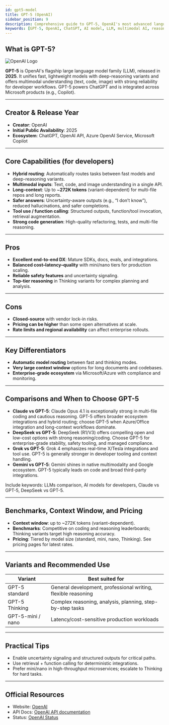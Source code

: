 ```yaml
---
id: gpt5-model
title: GPT-5 (OpenAI)
sidebar_position: 9
description: Comprehensive guide to GPT-5, OpenAI's most advanced language model with multimodal capabilities, deep reasoning, and Microsoft ecosystem integration
keywords: [GPT-5, OpenAI, ChatGPT, AI model, LLM, multimodal AI, reasoning model, Microsoft Copilot, code generation, Azure OpenAI]
---
```


## What is GPT-5?

![OpenAI Logo](/img/artificial-intelligence/models/openai.svg)

**GPT-5** is OpenAI's flagship large language model family (LLM), released in **2025**. It unifies fast, lightweight models with deep-reasoning variants and offers multimodal understanding (text, code, image) with strong reliability for developer workflows. GPT-5 powers ChatGPT and is integrated across Microsoft products (e.g., Copilot).

---

## Creator & Release Year

- **Creator**: OpenAI  
- **Initial Public Availability**: 2025  
- **Ecosystem**: ChatGPT, OpenAI API, Azure OpenAI Service, Microsoft Copilot

---

## Core Capabilities (for developers)

- **Hybrid routing**: Automatically routes tasks between fast models and deep-reasoning variants.  
- **Multimodal inputs**: Text, code, and image understanding in a single API.  
- **Long-context**: Up to ~**272K tokens** (variant-dependent) for multi-file repos and long reports.  
- **Safer answers**: Uncertainty-aware outputs (e.g., “I don’t know”), reduced hallucinations, and safer completions.  
- **Tool use / function calling**: Structured outputs, function/tool invocation, retrieval augmentation.  
- **Strong code generation**: High-quality refactoring, tests, and multi-file reasoning.

---

## Pros

- **Excellent end-to-end DX**: Mature SDKs, docs, evals, and integrations.  
- **Balanced cost–latency–quality** with mini/nano tiers for production scaling.  
- **Reliable safety features** and uncertainty signaling.  
- **Top-tier reasoning** in Thinking variants for complex planning and analysis.

---

## Cons

- **Closed-source** with vendor lock-in risks.  
- **Pricing can be higher** than some open alternatives at scale.  
- **Rate limits and regional availability** can affect enterprise rollouts.

---

## Key Differentiators

- **Automatic model routing** between fast and thinking modes.  
- **Very large context window** options for long documents and codebases.  
- **Enterprise-grade ecosystem** via Microsoft/Azure with compliance and monitoring.

---

## Comparisons and When to Choose GPT-5

- **Claude vs GPT-5**: Claude Opus 4.1 is exceptionally strong in multi-file coding and cautious reasoning. GPT-5 offers broader ecosystem integrations and hybrid routing; choose GPT-5 when Azure/Office integration and long-context workflows dominate.  
- **DeepSeek vs GPT-5**: DeepSeek (R1/V3) offers compelling open and low-cost options with strong reasoning/coding. Choose GPT-5 for enterprise-grade stability, safety tooling, and managed compliance.  
- **Grok vs GPT-5**: Grok 4 emphasizes real-time X/Tesla integrations and tool use. GPT-5 is generally stronger in developer tooling and context handling.  
- **Gemini vs GPT-5**: Gemini shines in native multimodality and Google ecosystem. GPT-5 typically leads on code and broad third-party integrations.

Include keywords: LLMs comparison, AI models for developers, Claude vs GPT-5, DeepSeek vs GPT-5.

---

## Benchmarks, Context Window, and Pricing

- **Context window**: up to ~272K tokens (variant-dependent).  
- **Benchmarks**: Competitive on coding and reasoning leaderboards; Thinking variants target high reasoning accuracy.  
- **Pricing**: Tiered by model size (standard, mini, nano, Thinking). See pricing pages for latest rates.  

---

## Variants and Recommended Use

| Variant | Best suited for |
|---|---|
| GPT-5 standard | General development, professional writing, flexible reasoning |
| GPT-5 Thinking | Complex reasoning, analysis, planning, step-by-step tasks |
| GPT-5-mini / nano | Latency/cost-sensitive production workloads |

---

## Practical Tips

- Enable uncertainty signaling and structured outputs for critical paths.  
- Use retrieval + function calling for deterministic integrations.  
- Prefer mini/nano in high-throughput microservices; escalate to Thinking for hard tasks.

---

## Official Resources

- Website: [OpenAI](https://openai.com)  
- API Docs: [OpenAI API documentation](https://platform.openai.com/docs)  
- Status: [OpenAI Status](https://status.openai.com)

